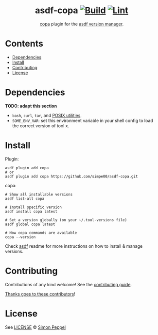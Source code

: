 <div align="center">

# asdf-copa [![Build](https://github.com/simpe00/asdf-copa/actions/workflows/build.yml/badge.svg)](https://github.com/simpe00/asdf-copa/actions/workflows/build.yml) [![Lint](https://github.com/simpe00/asdf-copa/actions/workflows/lint.yml/badge.svg)](https://github.com/simpe00/asdf-copa/actions/workflows/lint.yml)

[copa](https://github.com/simpe00/asdf-copa) plugin for the [asdf version manager](https://asdf-vm.com).

</div>

# Contents

- [Dependencies](#dependencies)
- [Install](#install)
- [Contributing](#contributing)
- [License](#license)

# Dependencies

**TODO: adapt this section**

- `bash`, `curl`, `tar`, and [POSIX utilities](https://pubs.opengroup.org/onlinepubs/9699919799/idx/utilities.html).
- `SOME_ENV_VAR`: set this environment variable in your shell config to load the correct version of tool x.

# Install

Plugin:

```shell
asdf plugin add copa
# or
asdf plugin add copa https://github.com/simpe00/asdf-copa.git
```

copa:

```shell
# Show all installable versions
asdf list-all copa

# Install specific version
asdf install copa latest

# Set a version globally (on your ~/.tool-versions file)
asdf global copa latest

# Now copa commands are available
copa --version
```

Check [asdf](https://github.com/asdf-vm/asdf) readme for more instructions on how to
install & manage versions.

# Contributing

Contributions of any kind welcome! See the [contributing guide](contributing.md).

[Thanks goes to these contributors](https://github.com/simpe00/asdf-copa/graphs/contributors)!

# License

See [LICENSE](LICENSE) © [Simon Peppel](https://github.com/simpe00/)
